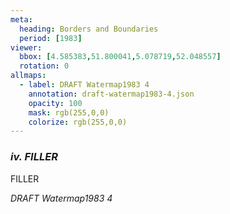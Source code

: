 ```yaml
---
meta:
  heading: Borders and Boundaries
  period: [1983]
viewer:
  bbox: [4.585383,51.800041,5.078719,52.048557]
  rotation: 0
allmaps:
  - label: DRAFT Watermap1983 4
    annotation: draft-watermap1983-4.json
    opacity: 100
    mask: rgb(255,0,0)
    colorize: rgb(255,0,0)
---
```


### _iv.    FILLER_

FILLER

_DRAFT Watermap1983 4_
